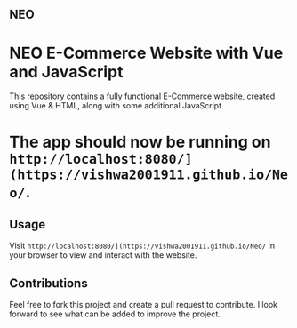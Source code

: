 ## NEO
# NEO E-Commerce Website with Vue and JavaScript
This repository contains a fully functional E-Commerce website, created using Vue & HTML, along with some additional JavaScript.


# The app should now be running on ` http://localhost:8080/](https://vishwa2001911.github.io/Neo/ `.

## Usage
Visit ` http://localhost:8080/](https://vishwa2001911.github.io/Neo/ ` in your browser to view and interact with the website.

## Contributions
Feel free to fork this project and create a pull request to contribute. I look forward to see what can be added to improve the project.
